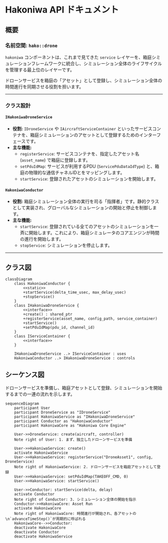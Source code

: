 # Hakoniwa API ドキュメント

## 概要

### 名前空間: `hako::drone`

`hakoniwa` コンポーネントは、これまで見てきた `service` レイヤーを、箱庭シミュレーションフレームワークに統合し、シミュレーション全体のライフサイクルを管理する最上位のレイヤーです。

ドローンサービスを箱庭の「アセット」として登録し、シミュレーション全体の時間進行を同期させる役割を担います。

---

### クラス設計

#### **`IHakoniwaDroneService`**

-   **役割:** `IDroneService` や `IAircraftServiceContainer` といったサービスコンテナを、箱庭シミュレーションのアセットとして登録するためのインターフェースです。
-   **主な機能:**
    -   `registerService`: サービスコンテナを、指定したアセット名 (`asset_name`) で箱庭に登録します。
    -   `setPduIdMap`: サービスが利用するPDU (`ServicePduDataIdType`) と、箱庭の物理的な通信チャネルIDとをマッピングします。
    -   `startService`: 登録されたアセットのシミュレーションを開始します。

#### **`HakoniwaConductor`**

-   **役割:** 箱庭シミュレーション全体の実行を司る「指揮者」です。静的クラスとして実装され、グローバルなシミュレーションの開始と停止を制御します。
-   **主な機能:**
    -   `startService`: 登録されている全てのアセットのシミュレーションを一斉に開始します。これにより、箱庭シミュレータのコアエンジンが時間の進行を開始します。
    -   `stopService`: シミュレーションを停止します。

---

## クラス図

```mermaid
classDiagram
    class HakoniwaConductor {
        <<static>>
        +startService(delta_time_usec, max_delay_usec)
        +stopService()
    }
    class IHakoniwaDroneService {
        <<interface>>
        +create() : shared_ptr
        +registerService(asset_name, config_path, service_container)
        +startService()
        +setPduIdMap(pdu_id, channel_id)
    }
    class IServiceContainer {
        <<interface>>
    }

    IHakoniwaDroneService ..> IServiceContainer : uses
    HakoniwaConductor ..> IHakoniwaDroneService : controls
```

## シーケンス図

ドローンサービスを準備し、箱庭アセットとして登録、シミュレーションを開始するまでの一連の流れを示します。

```mermaid
sequenceDiagram
    participant User
    participant DroneService as "IDroneService"
    participant HakoniwaService as "IHakoniwaDroneService"
    participant Conductor as "HakoniwaConductor"
    participant HakoniwaCore as "Hakoniwa Core Engine"

    User->>DroneService: create(aircraft, controller)
    Note right of User: 1. まず、独立したドローンサービスを準備

    User->>HakoniwaService: create()
    activate HakoniwaService
    User->>HakoniwaService: registerService("DroneAsset1", config, DroneService)
    Note right of HakoniwaService: 2. ドローンサービスを箱庭アセットとして登録
    User->>HakoniwaService: setPduIdMap(TAKEOFF_CMD, 0)
    User->>HakoniwaService: startService()

    User->>Conductor: startService(delta, delay)
    activate Conductor
    Note right of Conductor: 3. シミュレーション全体の開始を指示
    Conductor->>HakoniwaCore: Asset Run
    activate HakoniwaCore
    Note right of HakoniwaCore: 時間進行が開始され、各アセットの\n`advanceTimeStep()`が周期的に呼ばれる
    HakoniwaCore-->>Conductor:
    deactivate HakoniwaCore
    deactivate Conductor
    deactivate HakoniwaService
```